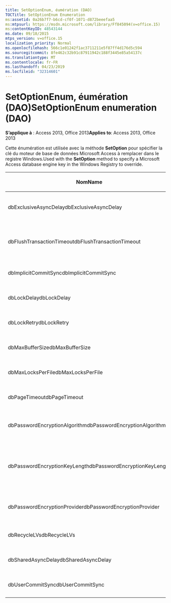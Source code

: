 ```yaml
---
title: SetOptionEnum, éumération (DAO)
TOCTitle: SetOptionEnum Enumeration
ms:assetid: 0a26b7f7-b6cd-cf0f-1071-d872beeefaa5
ms:mtpsurl: https://msdn.microsoft.com/library/Ff845094(v=office.15)
ms:contentKeyID: 48543144
ms.date: 09/18/2015
mtps_version: v=office.15
localization_priority: Normal
ms.openlocfilehash: 566c1e01242f1ac3711211e5f87ff4d176d5c594
ms.sourcegitcommit: 8fe462c32b91c87911942c188f3445e85a54137c
ms.translationtype: MT
ms.contentlocale: fr-FR
ms.lasthandoff: 04/23/2019
ms.locfileid: "32314601"
---
```

# <a name="setoptionenum-enumeration-dao"></a><span data-ttu-id="dcb2c-102">SetOptionEnum, éumération (DAO)</span><span class="sxs-lookup"><span data-stu-id="dcb2c-102">SetOptionEnum enumeration (DAO)</span></span>


<span data-ttu-id="dcb2c-103">**S’applique à** : Access 2013, Office 2013</span><span class="sxs-lookup"><span data-stu-id="dcb2c-103">**Applies to**: Access 2013, Office 2013</span></span>

<span data-ttu-id="dcb2c-104">Cette énumération est utilisée avec la méthode **SetOption** pour spécifier la clé du moteur de base de données Microsoft Access à remplacer dans le registre Windows.</span><span class="sxs-lookup"><span data-stu-id="dcb2c-104">Used with the **SetOption** method to specify a Microsoft Access database engine key in the Windows Registry to override.</span></span>

<table>
<colgroup>
<col style="width: 33%" />
<col style="width: 33%" />
<col style="width: 33%" />
</colgroup>
<thead>
<tr class="header">
<th><p><span data-ttu-id="dcb2c-105">Nom</span><span class="sxs-lookup"><span data-stu-id="dcb2c-105">Name</span></span></p></th>
<th><p><span data-ttu-id="dcb2c-106">Valeur</span><span class="sxs-lookup"><span data-stu-id="dcb2c-106">Value</span></span></p></th>
<th><p><span data-ttu-id="dcb2c-107">Description</span><span class="sxs-lookup"><span data-stu-id="dcb2c-107">Description</span></span></p></th>
</tr>
</thead>
<tbody>
<tr class="odd">
<td><p><span data-ttu-id="dcb2c-108">dbExclusiveAsyncDelay</span><span class="sxs-lookup"><span data-stu-id="dcb2c-108">dbExclusiveAsyncDelay</span></span></p></td>
<td><p><span data-ttu-id="dcb2c-109">60</span><span class="sxs-lookup"><span data-stu-id="dcb2c-109">60</span></span></p></td>
<td><p><span data-ttu-id="dcb2c-110">Clé ExclusiveAsyncDelay.</span><span class="sxs-lookup"><span data-stu-id="dcb2c-110">The ExclusiveAsyncDelay key.</span></span></p></td>
</tr>
<tr class="even">
<td><p><span data-ttu-id="dcb2c-111">dbFlushTransactionTimeout</span><span class="sxs-lookup"><span data-stu-id="dcb2c-111">dbFlushTransactionTimeout</span></span></p></td>
<td><p><span data-ttu-id="dcb2c-112">66</span><span class="sxs-lookup"><span data-stu-id="dcb2c-112">66</span></span></p></td>
<td><p><span data-ttu-id="dcb2c-113">Clé FlushTransactionTimeout.</span><span class="sxs-lookup"><span data-stu-id="dcb2c-113">The FlushTransactionTimeout key.</span></span></p></td>
</tr>
<tr class="odd">
<td><p><span data-ttu-id="dcb2c-114">dbImplicitCommitSync</span><span class="sxs-lookup"><span data-stu-id="dcb2c-114">dbImplicitCommitSync</span></span></p></td>
<td><p><span data-ttu-id="dcb2c-115">59</span><span class="sxs-lookup"><span data-stu-id="dcb2c-115">59</span></span></p></td>
<td><p><span data-ttu-id="dcb2c-116">Clé ImplicitCommitSync.</span><span class="sxs-lookup"><span data-stu-id="dcb2c-116">The ImplicitCommitSync key.</span></span></p></td>
</tr>
<tr class="even">
<td><p><span data-ttu-id="dcb2c-117">dbLockDelay</span><span class="sxs-lookup"><span data-stu-id="dcb2c-117">dbLockDelay</span></span></p></td>
<td><p><span data-ttu-id="dcb2c-118">63</span><span class="sxs-lookup"><span data-stu-id="dcb2c-118">63</span></span></p></td>
<td><p><span data-ttu-id="dcb2c-119">Clé LockDelay.</span><span class="sxs-lookup"><span data-stu-id="dcb2c-119">The LockDelay key.</span></span></p></td>
</tr>
<tr class="odd">
<td><p><span data-ttu-id="dcb2c-120">dbLockRetry</span><span class="sxs-lookup"><span data-stu-id="dcb2c-120">dbLockRetry</span></span></p></td>
<td><p><span data-ttu-id="dcb2c-121">57</span><span class="sxs-lookup"><span data-stu-id="dcb2c-121">57</span></span></p></td>
<td><p><span data-ttu-id="dcb2c-122">Clé LockRetry.</span><span class="sxs-lookup"><span data-stu-id="dcb2c-122">The LockRetry key.</span></span></p></td>
</tr>
<tr class="even">
<td><p><span data-ttu-id="dcb2c-123">dbMaxBufferSize</span><span class="sxs-lookup"><span data-stu-id="dcb2c-123">dbMaxBufferSize</span></span></p></td>
<td><p><span data-ttu-id="dcb2c-124">8 </span><span class="sxs-lookup"><span data-stu-id="dcb2c-124">8</span></span></p></td>
<td><p><span data-ttu-id="dcb2c-125">Clé MaxBufferSize.</span><span class="sxs-lookup"><span data-stu-id="dcb2c-125">The MaxBufferSize key.</span></span></p></td>
</tr>
<tr class="odd">
<td><p><span data-ttu-id="dcb2c-126">dbMaxLocksPerFile</span><span class="sxs-lookup"><span data-stu-id="dcb2c-126">dbMaxLocksPerFile</span></span></p></td>
<td><p><span data-ttu-id="dcb2c-127">62</span><span class="sxs-lookup"><span data-stu-id="dcb2c-127">62</span></span></p></td>
<td><p><span data-ttu-id="dcb2c-128">Clé MaxLocksPerFile.</span><span class="sxs-lookup"><span data-stu-id="dcb2c-128">The MaxLocksPerFile key.</span></span></p></td>
</tr>
<tr class="even">
<td><p><span data-ttu-id="dcb2c-129">dbPageTimeout</span><span class="sxs-lookup"><span data-stu-id="dcb2c-129">dbPageTimeout</span></span></p></td>
<td><p><span data-ttu-id="dcb2c-130">6 </span><span class="sxs-lookup"><span data-stu-id="dcb2c-130">6</span></span></p></td>
<td><p><span data-ttu-id="dcb2c-131">Clé PageTimeout.</span><span class="sxs-lookup"><span data-stu-id="dcb2c-131">The PageTimeout key.</span></span></p></td>
</tr>
<tr class="odd">
<td><p><span data-ttu-id="dcb2c-132">dbPasswordEncryptionAlgorithm</span><span class="sxs-lookup"><span data-stu-id="dcb2c-132">dbPasswordEncryptionAlgorithm</span></span></p></td>
<td><p><span data-ttu-id="dcb2c-133">81</span><span class="sxs-lookup"><span data-stu-id="dcb2c-133">81</span></span></p></td>
<td><p><span data-ttu-id="dcb2c-134">Nom de l'algorithme de cryptage.</span><span class="sxs-lookup"><span data-stu-id="dcb2c-134">The name of the encryption algorithm.</span></span></p></td>
</tr>
<tr class="even">
<td><p><span data-ttu-id="dcb2c-135">dbPasswordEncryptionKeyLength</span><span class="sxs-lookup"><span data-stu-id="dcb2c-135">dbPasswordEncryptionKeyLength</span></span></p></td>
<td><p><span data-ttu-id="dcb2c-136">82</span><span class="sxs-lookup"><span data-stu-id="dcb2c-136">82</span></span></p></td>
<td><p><span data-ttu-id="dcb2c-p101">Longueur de la clé de cryptage (doit être un multiple de 8, à partir de 40).</span><span class="sxs-lookup"><span data-stu-id="dcb2c-p101">The encryption key length. Must be a multiple of 8, starting at 40.</span></span></p></td>
</tr>
<tr class="odd">
<td><p><span data-ttu-id="dcb2c-139">dbPasswordEncryptionProvider</span><span class="sxs-lookup"><span data-stu-id="dcb2c-139">dbPasswordEncryptionProvider</span></span></p></td>
<td><p><span data-ttu-id="dcb2c-140">80</span><span class="sxs-lookup"><span data-stu-id="dcb2c-140">80</span></span></p></td>
<td><p><span data-ttu-id="dcb2c-141">Nom du fournisseur du cryptage.</span><span class="sxs-lookup"><span data-stu-id="dcb2c-141">The name of the encryption provider.</span></span></p></td>
</tr>
<tr class="even">
<td><p><span data-ttu-id="dcb2c-142">dbRecycleLVs</span><span class="sxs-lookup"><span data-stu-id="dcb2c-142">dbRecycleLVs</span></span></p></td>
<td><p><span data-ttu-id="dcb2c-143">65</span><span class="sxs-lookup"><span data-stu-id="dcb2c-143">65</span></span></p></td>
<td><p><span data-ttu-id="dcb2c-144">Clé RecycleLVs.</span><span class="sxs-lookup"><span data-stu-id="dcb2c-144">The RecycleLVs key.</span></span></p></td>
</tr>
<tr class="odd">
<td><p><span data-ttu-id="dcb2c-145">dbSharedAsyncDelay</span><span class="sxs-lookup"><span data-stu-id="dcb2c-145">dbSharedAsyncDelay</span></span></p></td>
<td><p><span data-ttu-id="dcb2c-146">61</span><span class="sxs-lookup"><span data-stu-id="dcb2c-146">61</span></span></p></td>
<td><p><span data-ttu-id="dcb2c-147">Clé  SharedAsyncDelay.</span><span class="sxs-lookup"><span data-stu-id="dcb2c-147">The SharedAsyncDelay key.</span></span></p></td>
</tr>
<tr class="even">
<td><p><span data-ttu-id="dcb2c-148">dbUserCommitSync</span><span class="sxs-lookup"><span data-stu-id="dcb2c-148">dbUserCommitSync</span></span></p></td>
<td><p><span data-ttu-id="dcb2c-149">58</span><span class="sxs-lookup"><span data-stu-id="dcb2c-149">58</span></span></p></td>
<td><p><span data-ttu-id="dcb2c-150">Clé UserCommitSync.</span><span class="sxs-lookup"><span data-stu-id="dcb2c-150">The UserCommitSync key.</span></span></p></td>
</tr>
</tbody>
</table>

